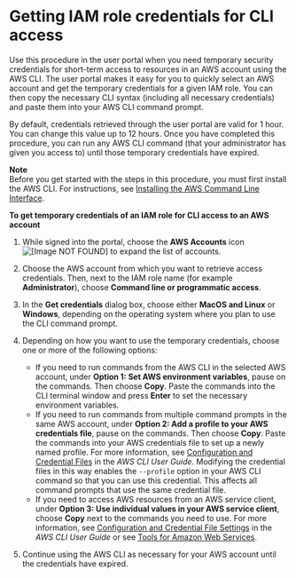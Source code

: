 # Getting IAM role credentials for CLI access<a name="howtogetcredentials"></a>

Use this procedure in the user portal when you need temporary security credentials for short\-term access to resources in an AWS account using the AWS CLI\. The user portal makes it easy for you to quickly select an AWS account and get the temporary credentials for a given IAM role\. You can then copy the necessary CLI syntax \(including all necessary credentials\) and paste them into your AWS CLI command prompt\. 

By default, credentials retrieved through the user portal are valid for 1 hour\. You can change this value up to 12 hours\. Once you have completed this procedure, you can run any AWS CLI command \(that your administrator has given you access to\) until those temporary credentials have expired\.

**Note**  
Before you get started with the steps in this procedure, you must first install the AWS CLI\. For instructions, see [Installing the AWS Command Line Interface](https://docs.aws.amazon.com/cli/latest/userguide/installing.html)\.

**To get temporary credentials of an IAM role for CLI access to an AWS account**

1. While signed into the portal, choose the **AWS Accounts** icon ![\[Image NOT FOUND\]](http://docs.aws.amazon.com/singlesignon/latest/userguide/images/aws_accounts_icon.png) to expand the list of accounts\.

1. Choose the AWS account from which you want to retrieve access credentials\. Then, next to the IAM role name \(for example **Administrator**\), choose **Command line or programmatic access**\.

1. In the **Get credentials** dialog box, choose either **MacOS and Linux** or **Windows**, depending on the operating system where you plan to use the CLI command prompt\.

1. Depending on how you want to use the temporary credentials, choose one or more of the following options:
   + If you need to run commands from the AWS CLI in the selected AWS account, under **Option 1: Set AWS environment variables**, pause on the commands\. Then choose **Copy**\. Paste the commands into the CLI terminal window and press **Enter** to set the necessary environment variables\.
   + If you need to run commands from multiple command prompts in the same AWS account, under **Option 2: Add a profile to your AWS credentials file**, pause on the commands\. Then choose **Copy**\. Paste the commands into your AWS credentials file to set up a newly named profile\. For more information, see [Configuration and Credential Files](https://docs.aws.amazon.com/cli/latest/userguide/cli-config-files.html) in the *AWS CLI User Guide*\. Modifying the credential files in this way enables the `--profile` option in your AWS CLI command so that you can use this credential\. This affects all command prompts that use the same credential file\.
   + If you need to access AWS resources from an AWS service client, under **Option 3: Use individual values in your AWS service client**, choose **Copy** next to the commands you need to use\. For more information, see [Configuration and Credential File Settings](https://docs.aws.amazon.com/cli/latest/userguide/cli-config-files.html) in the *AWS CLI User Guide* or see [Tools for Amazon Web Services](https://aws.amazon.com/tools/)\.

1. Continue using the AWS CLI as necessary for your AWS account until the credentials have expired\. 